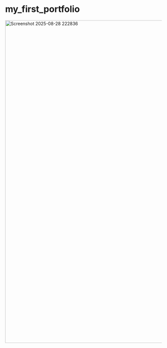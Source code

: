 ﻿# my_first_portfolio

<img width="1910" height="1037" alt="Screenshot 2025-08-28 222836" src="https://github.com/user-attachments/assets/1087ff32-451b-4b2b-ac0b-eba06e5899cf" />
